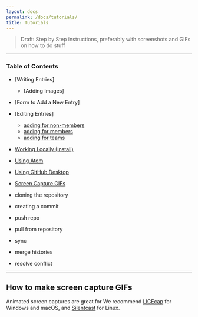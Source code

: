 ```yaml
---
layout: docs
permalink: /docs/tutorials/
title: Tutorials
---
```


> Draft: Step by Step instructions, preferably with screenshots and GIFs on how to do stuff

---

### Table of Contents

- [Writing Entries]
  - [Adding Images]

- [Form to Add a New Entry]
- [Editing Entries]
  - [adding for non-members](/docs/help/tutorials/add-entry/)
  - [adding for members](/docs/help/tutorials/add-entry-members/)
  - [adding for teams](/docs/help/tutorials/add-entry-teams/)
- [Working Locally (Install)](/docs/help/tutorials/install/)
- [Using Atom](/docs/help/tutorials/using-atom/)
- [Using GitHub Desktop](/docs/help/tutorials/using-githubdesktop/)
- [Screen Capture GIFs](#How-to-make-screen-capture-GIFs)

- cloning the repository
- creating a commit
- push repo
- pull from repository
- sync
- merge histories
- resolve conflict

---


## How to make screen capture GIFs
Animated screen captures are great for
We recommend [LICEcap] for <i class="fa fa-windows"></i> Windows and <i class="fa fa-apple"></i> macOS, and [Silentcast] for <i class="fa fa-linux"></i> Linux.


[LICEcap]: http://www.cockos.com/licecap/
[Silentcast]: https://github.com/colinkeenan/silentcast
